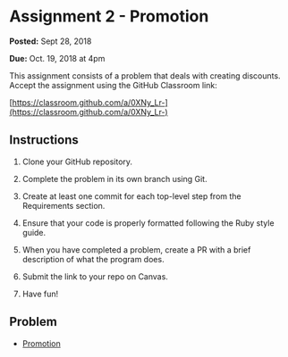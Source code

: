 # Assignment 2 - Promotion

**Posted:** Sept 28, 2018

**Due:** Oct. 19, 2018 at 4pm

This assignment consists of a problem that deals with creating discounts. Accept the assignment using the GitHub Classroom link:

[https://classroom.github.com/a/0XNy_Lr-](https://classroom.github.com/a/0XNy_Lr-) 

## Instructions

1. Clone your GitHub repository.

2. Complete the problem in its own branch using Git.

3. Create at least one commit for each top-level step from the Requirements section.

4. Ensure that your code is properly formatted following the Ruby style guide.

5. When you have completed a problem, create a PR with a brief description of what the program does.

6. Submit the link to your repo on Canvas.

7. Have fun!

## Problem

* [Promotion](problem_1.md)
